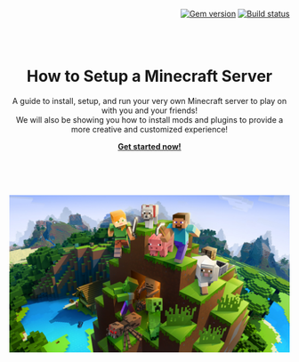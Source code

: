 <p align="right">
    <a href="https://badge.fury.io/rb/just-the-docs"><img src="https://badge.fury.io/rb/just-the-docs.svg" alt="Gem version"></a> <a href="https://github.com/pmarsceill/just-the-docs/actions?query=workflow%3A%22Master+branch+CI%22"><img src="https://github.com/pmarsceill/just-the-docs/workflows/Master%20branch%20CI/badge.svg" alt="Build status"></a>
</p>
<br><br>
<p align="center">
    <h1 align="center">How to Setup a Minecraft Server</h1>
    <p align="center">A guide to install, setup, and run your very own Minecraft server to play on with you and your friends!<br>We will also be showing you how to install mods and plugins to provide a more creative and customized experience!</p>
    <p align="center"><strong><a href="https://lbeique.github.io/How-To-Setup-a-Minecraft-Server" target="_blank">Get started now!</a></strong></p>
    <br><br><br>
</p>

![Minecraft](/assets/images/minecraft.jpg)

